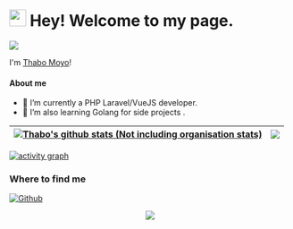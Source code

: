 <h1><img src="https://emojis.slackmojis.com/emojis/images/1531849430/4246/blob-sunglasses.gif?1531849430" width="30"/> Hey! Welcome to my page.</h1>

<!-- [![Actions Status](https://github.com/thabo-moyo/thabo-moyo/workflows/wakatime-stats/badge.svg)](https://github.com/Promacanthus/Promacanthus/actions)
[![Actions Status](https://github.com/thabo-moyo/thabo-moyo/workflows/update-gh-activity/badge.svg)](https://github.com/thabo-moyo/thabo-moyo/actions) -->
![](https://visitor-badge.glitch.me/badge?page_id=thabo-moyo.thabo-moyo)

I'm [Thabo Moyo](https://github.com/thabo-moyo)!


<!--
**thabo-moyo/thabo-moyo** is a ✨ _special_ ✨ repository because its `README.md` (this file) appears on your GitHub profile.
-->
<!--
Here are some ideas to get you started:
-->

#### About me

- 🔭 I’m currently a PHP Laravel/VueJS developer.
- 🌱 I’m also learning Golang for side projects .
<!--
- 👯 I’m looking to collaborate on ...
- 🤔 I’m looking for help with ...
- 💬 Ask me about ...
- 😄 Pronouns: ...
- ⚡ Fun fact: ...
-->

| <a href="https://github.com/anuraghazra/github-readme-stats"><img align="center" src="https://github-readme-stats.vercel.app/api?username=thabo-moyo&show_icons=true&include_all_commits=true&count_private=true&theme=vue&hide_border=true&hide=contribs,issues" alt="Thabo's github stats (Not including organisation stats)" /></a> | <a href="https://github.com/anuraghazra/github-readme-stats"><img align="center" src="https://github-readme-stats.vercel.app/api/top-langs/?username=thabo-moyo&layout=compact&theme=vue&hide_border=true" /></a> |
| ------------- | ------------- |

[![activity graph](https://activity-graph.herokuapp.com/graph?username=thabo-moyo&custom_title=Bowen's%20Activity%20Graph&theme=github-light&hide_border=true)](https://github.com/ashutosh00710/github-readme-activity-graph)

<h3>Where to find me</h3>
<p><a href="https://github.com/thabo-moyo" target="_blank"><img alt="Github" src="https://img.shields.io/badge/GitHub-%2312100E.svg?&style=for-the-badge&logo=Github&logoColor=white" /></a>
</p>

<p align="center">
  <img src="https://capsule-render.vercel.app/api?type=waving&color=gradient&height=60&section=footer"/>
</p>
